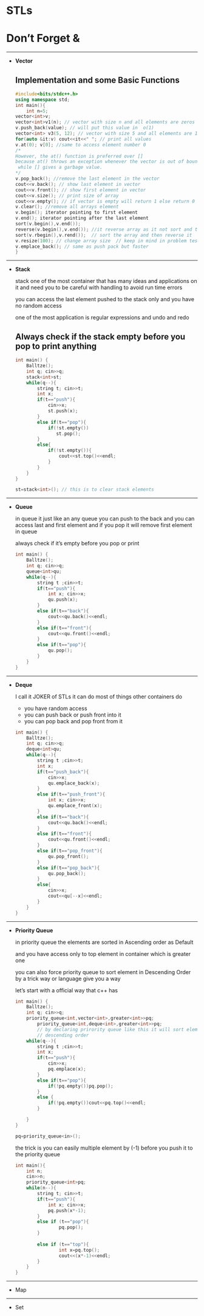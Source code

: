 # STLs

# Don’t Forget &

---

- **Vector**
    
    ## Implementation and some Basic Functions
    
     
    
    ```cpp
    #include<bits/stdc++.h>
    using namespace std; 
    int main(){
    	int n=5;
    vector<int>v;
    vector<int>v1(n); // vector with size n and all elements are zeros 
    v.push_back(value); // will put this value in  o(1)
    vector<int> v3(5, 12); // vector with size 5 and all elements are 12 
    for(auto &it:v) cout<<it<<" "; // print all values 
    v.at(0); v[0]; //same to access element number 0
    /*
    However, the at() function is preferred over [] 
    because at() throws an exception whenever the vector is out of bound,
     while [] gives a garbage value.
    */
    v.pop_back(); //remove the last element in the vector
    cout<<v.back(); // show last element in vector
    cout<<v.front(); // show first element in vector
    cout<<v.size(); // print size of array 
    cout<<v.empty(); // if vector is empty will return 1 else return 0
    v.clear(); //remove all arrays element 
    v.begin(); iterator pointing to first element 
    v.end(); iterator pointing after the last element
    sort(v.begin(),v.end()); 
    reverse(v.begin(),v.end()); //it reverse array as it not sort and then reverse
    sort(v.rbegin(),v.rend());  // sort the array and then reverse it
    v.resize(100); // change array size  // keep in mind in problem test cases you need to clear the vector first
    v.emplace_back(); // same as push pack but faster 
    }
    ```
    

---

- **Stack**
    
    stack one of the most container that has many ideas and applications on it and need you to be careful with handling to avoid run time errors 
    
    you can access the last element pushed to the stack only and you have no random access 
    
    one of the most application is regular expressions and undo and redo 
    
    ## **Always check if the stack empty before you pop to print anything**
    
    ```cpp
    int main() {
        Balltze();
        int q; cin>>q;
        stack<int>st;
        while(q--){
            string t; cin>>t;
            int x;
            if(t=="push"){
                cin>>x;
                st.push(x);
            }
            else if(t=="pop"){
                if(!st.empty())
                   st.pop();
            }
            else{
                if(!st.empty()){
                    cout<<st.top()<<endl;
                }
            }
        }
    }
    
    st=stack<int>(); // this is to clear stack elements 
    ```
    

---

- **Queue**
    
    in queue it just like an any queue you can push to the back and you can access last and first element and if you pop it will remove first element in queue
    
    always check if it’s empty before you pop or print
    
    ```cpp
    int main() {
        Balltze();
        int q; cin>>q;
        queue<int>qu;
        while(q--){
            string t ;cin>>t;
            if(t=="push"){
                int x; cin>>x;
                qu.push(x);
            }
            else if(t=="back"){
                cout<<qu.back()<<endl;
            }
            else if(t=="front"){
                cout<<qu.front()<<endl;
            }
            else if(t=="pop"){
                qu.pop();
            }
        }
    }
    ```
    

---

- **Deque**
    
    I call it JOKER  of STLs it can do most of things other containers do 
    
    - you have random access
    - you can push back or push front into it
    - you can pop back and pop front from it
    
    ```cpp
    int main() {
        Balltze();
        int q; cin>>q;
        deque<int>qu;
        while(q--){
            string t ;cin>>t;
            int x;
            if(t=="push_back"){
                cin>>x;
                qu.emplace_back(x);
            }
            else if(t=="push_front"){
                int x; cin>>x;
                qu.emplace_front(x);
            }
            else if(t=="back"){
                cout<<qu.back()<<endl;
            }
            else if(t=="front"){
                cout<<qu.front()<<endl;
            }
            else if(t=="pop_front"){
                qu.pop_front();
            }
            else if(t=="pop_back"){
                qu.pop_back();
            }
            else{
                cin>>x;
                cout<<qu[--x]<<endl;
            }
        }
    }
    ```
    

---

- **Priority Queue**
    
    in priority queue the elements are sorted in Ascending order as Default
    
    and you have access only to top element in container which is greater one
    
    you can also force priority queue to sort element in Descending Order by a trick way or language give you a way 
    
    let’s start with a official way that c++ has 
    
    ```cpp
    int main() {
        Balltze();
        int q; cin>>q;
        priority_queue<int,vector<int>,greater<int>>pq;
    		priority_queue<int,deque<int>,greater<int>>pq;
    		// by declaring prirority queue like this it will sort elements in 
    		// descending order
        while(q--){
            string t ;cin>>t;
            int x;
            if(t=="push"){
                cin>>x;
                pq.emplace(x);
            }
            else if(t=="pop"){
                if(!pq.empty())pq.pop();
            }
            else {
                if(!pq.empty())cout<<pq.top()<<endl;
            }
    
        }
    }
    
    pq=priority_queue<in>();
    ```
    
    the trick is you can easily multiple element by (-1) before you push it to the priority queue 
    
    ```cpp
    int main(){
        int n;
        cin>>n;
        priority_queue<int>pq;
        while(n--){
            string t; cin>>t;
            if(t=="push"){
                int x; cin>>x;
                pq.push(x*-1);
            }
            else if (t=="pop"){
                    pq.pop();
            }
     
            else if (t=="top"){
                    int x=pq.top();
                    cout<<(x*-1)<<endl;
            }
        }
    }
    ```
    

---

- Map

---

- Set